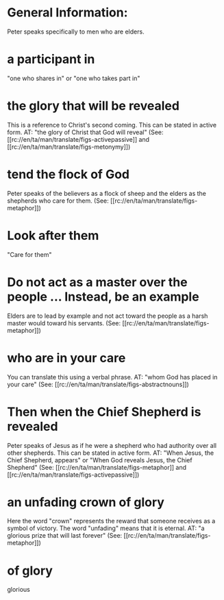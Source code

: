 # General Information:

Peter speaks specifically to men who are elders.

# a participant in

"one who shares in" or "one who takes part in"

# the glory that will be revealed

This is a reference to Christ's second coming. This can be stated in active form. AT: "the glory of Christ that God will reveal" (See: [[rc://en/ta/man/translate/figs-activepassive]] and [[rc://en/ta/man/translate/figs-metonymy]])

# tend the flock of God

Peter speaks of the believers as a flock of sheep and the elders as the shepherds who care for them. (See: [[rc://en/ta/man/translate/figs-metaphor]])

# Look after them

"Care for them"

# Do not act as a master over the people ... Instead, be an example

Elders are to lead by example and not act toward the people as a harsh master would toward his servants. (See: [[rc://en/ta/man/translate/figs-metaphor]])

# who are in your care

You can translate this using a verbal phrase. AT: "whom God has placed in your care" (See: [[rc://en/ta/man/translate/figs-abstractnouns]])

# Then when the Chief Shepherd is revealed

Peter speaks of Jesus as if he were a shepherd who had authority over all other shepherds. This can be stated in active form. AT: "When Jesus, the Chief Shepherd, appears" or "When God reveals Jesus, the Chief Shepherd" (See: [[rc://en/ta/man/translate/figs-metaphor]] and [[rc://en/ta/man/translate/figs-activepassive]])

# an unfading crown of glory

Here the word "crown" represents the reward that someone receives as a symbol of victory. The word "unfading" means that it is eternal. AT: "a glorious prize that will last forever" (See: [[rc://en/ta/man/translate/figs-metaphor]])

# of glory

glorious